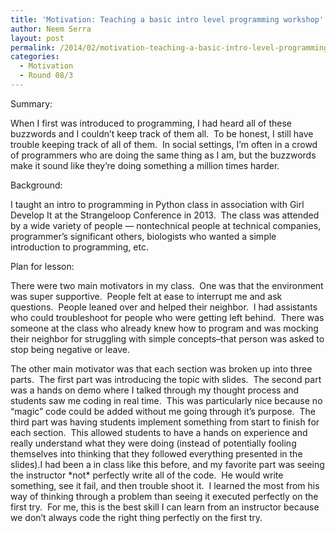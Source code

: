```yaml
---
title: 'Motivation: Teaching a basic intro level programming workshop'
author: Neem Serra
layout: post
permalink: /2014/02/motivation-teaching-a-basic-intro-level-programming-workshop/
categories:
  - Motivation
  - Round 08/3
---
```

Summary:

When I first was introduced to programming, I had heard all of these buzzwords and I couldn&#8217;t keep track of them all.  To be honest, I still have trouble keeping track of all of them.  In social settings, I&#8217;m often in a crowd of programmers who are doing the same thing as I am, but the buzzwords make it sound like they&#8217;re doing something a million times harder.

Background:

I taught an intro to programming in Python class in association with Girl Develop It at the Strangeloop Conference in 2013.  The class was attended by a wide variety of people &#8212; nontechnical people at technical companies, programmer&#8217;s significant others, biologists who wanted a simple introduction to programming, etc.

Plan for lesson:

There were two main motivators in my class.  One was that the environment was super supportive.  People felt at ease to interrupt me and ask questions.  People leaned over and helped their neighbor.  I had assistants who could troubleshoot for people who were getting left behind.  There was someone at the class who already knew how to program and was mocking their neighbor for struggling with simple concepts&#8211;that person was asked to stop being negative or leave.

The other main motivator was that each section was broken up into three parts.  The first part was introducing the topic with slides.  The second part was a hands on demo where I talked through my thought process and students saw me coding in real time.  This was particularly nice because no &#8220;magic&#8221; code could be added without me going through it&#8217;s purpose.  The third part was having students implement something from start to finish for each section.  This allowed students to have a hands on experience and really understand what they were doing (instead of potentially fooling themselves into thinking that they followed everything presented in the slides).I had been a in class like this before, and my favorite part was seeing the instructor \*not\* perfectly write all of the code.  He would write something, see it fail, and then trouble shoot it.  I learned the most from his way of thinking through a problem than seeing it executed perfectly on the first try.  For me, this is the best skill I can learn from an instructor because we don&#8217;t always code the right thing perfectly on the first try.